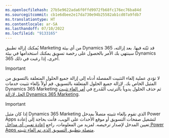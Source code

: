 ```yaml
---
ms.openlocfilehash: 27b5e9622ada6f0ffd9972fb68fc176ec76ba84d
ms.sourcegitcommit: cb1e6dbee2e17da730e94b25582ab1cd07a9fdb7
ms.translationtype: HT
ms.contentlocale: ar-SA
ms.lasthandoff: 07/10/2022
ms.locfileid: "9133165"
---
```

يُمكنك إزالة تطبيق Marketing من أي بيئة Dynamics 365 قد ثبّته فيها. بعد إزالته، سينتهي بك الأمر بالحصول على رخصة تسويق يمكنك استخدامها في بيئة Dynamics 365 أخرى، إذا رغبت في ذلك.

> [!IMPORTANT]
> لا تؤدي عملية إلغاء التثبيت المفصلة أدناه إلى إزالة جميع الحلول المتعلقة بالتسويق من المثيل الخاص بك. لإزالة جميع الحلول المتعلقة بالتسويق، قم أولاً بإلغاء تثبيت خدمات Dynamics 365 Marketing ثم حذف الحلول يدوياً بالترتيب المُدرج في [أمر إلغاء تثبيت الحل لإزالة Dynamics 365 Marketing](/dynamics365/marketing/solution-uninstall-order?azure-portal=true).

> [!IMPORTANT]
> إذا كان مثيل Dynamics 365 Marketing الذي تقوم بإلغاء تثبيته متصلاً بمدخل Power Apps لتشغيل صفحات التسويق أو موقع الأحداث على الويب، فأنت بحاجة إلى إعادة تعيين المدخل لإصدار ترخيصه. لمزيد من المعلومات، راجع [إعادة تعيين أي مداخل Power Apps متصلة بتطبيق التسويق الذي تم إلغاء تثبيته](/dynamics365/marketing/uninstall-marketing?azure-portal=true#reset-any-power-apps-portals-connected-to-the-uninstalled-marketing-app).
